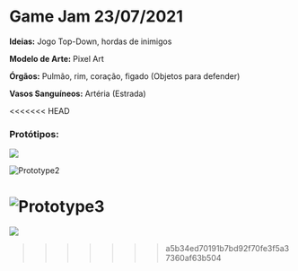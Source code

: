 # **Game Jam 23/07/2021**

**Ideias:** Jogo Top-Down, hordas de inimigos

**Modelo de Arte:** Pixel Art

**Órgãos:** Pulmão, rim, coração, figado (Objetos para defender)

**Vasos Sanguíneos:** Artéria (Estrada)

<<<<<<< HEAD
### Protótipos:

![](https://github.com/render41/GameJam_20210723/blob/main/ImgPrototipo/Prototype1.png)

![Prototype2](https://github.com/render41/GameJam_20210723/blob/main/ImgPrototipo/Prototype2.jpg)

![Prototype3](https://github.com/render41/GameJam_20210723/blob/main/ImgPrototipo/Prototype3.jpg)
=======
![](https://github.com/render41/GameJam_20210723/blob/main/Prototype.png)
>>>>>>> a5b34ed70191b7bd92f70fe3f5a37360af63b504
